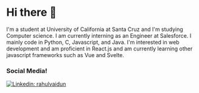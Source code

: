 
<!--
**rvaidun/rvaidun** is a ✨ _special_ ✨ repository because its `README.md` (this file) appears on your GitHub profile.


-->
# Hi there 👋
I'm a student at University of California at Santa Cruz and I'm studying Computer science. I am currently interning as an Engineer at Salesforce. I mainly code in Python, C, Javascript, and Java. I'm interested in web development and am proficient in React.js and am currently learning other javascript frameworks such as Vue and Svelte. 


### Social Media!
[![Linkedin: rahulvaidun](https://img.shields.io/badge/-rahulvaidun-blue?style=flat-square&logo=Linkedin&logoColor=white&link=https://www.linkedin.com/in/rahulvaidun/)](https://www.linkedin.com/in/rahulvaidun/)
